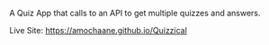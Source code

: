A Quiz App that calls to an API to get multiple quizzes and answers.

Live Site: https://amochaane.github.io/Quizzical
